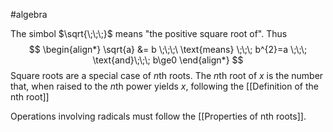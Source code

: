 #algebra

The simbol $\sqrt{\;\;\;}$ means "the positive square root of". Thus
$$
\begin{align*}
\sqrt{a} &= b \;\;\;\ \text{means} \;\;\; b^{2}=a \;\;\; \text{and}\;\;\; b\ge0
\end{align*}
$$
Square roots are a special case of $n$th roots. The $n$th root of $x$ is the number that, when raised to the $n$th power yields $x$, following the [[Definition of the nth root]]

Operations involving radicals must follow the [[Properties of nth roots]].

